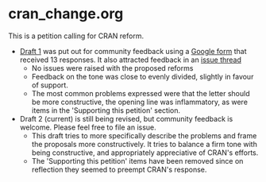 # cran_change.org

This is a petition calling for CRAN reform.


* [Draft 1](https://github.com/cranchange/cran_change.org/tree/e0352a4be5f8e211d1bd4cc6cbb25e36aa3e3f2b) was put out for community feedback using a [Google form](https://forms.gle/iS5UFnv3yTtW6Dzg9) that received 13 responses. It also attracted feedback in an [issue thread](https://github.com/cranchange/cran_change.org/issues/19)
  - No issues were raised with the proposed reforms
  - Feedback on the tone was close to evenly divided, slightly in favour of support.
  - The most common problems expressed were that the letter should be more constructive, the opening line was inflammatory, as were items in the 'Supporting this petition' section. 
* Draft 2 (current) is still being revised, but community feedback is welcome. Please feel free to file an issue.
  - This draft tries to more specifically describe the problems and frame the proposals more constructively. It tries to balance a firm tone with being constructive, and appropriately appreciative of CRAN's efforts.
  - The 'Supporting this petition' items have been removed since on reflection they seemed to preempt CRAN's response.
  
